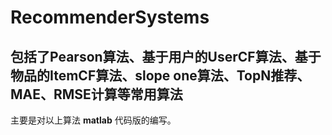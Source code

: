 # RecommenderSystems
包括了Pearson算法、基于用户的UserCF算法、基于物品的ItemCF算法、slope one算法、TopN推荐、MAE、RMSE计算等常用算法
---
主要是对以上算法 **matlab** 代码版的编写。

